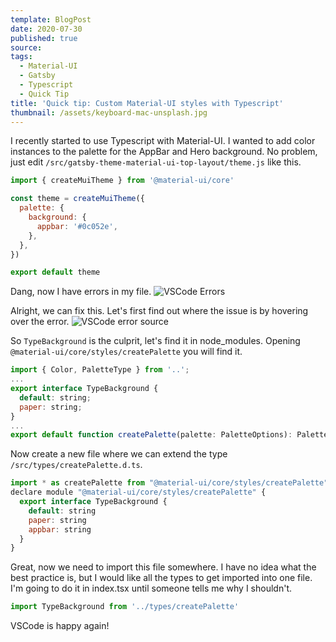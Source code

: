 ```yaml
---
template: BlogPost
date: 2020-07-30
published: true
source:
tags:
  - Material-UI
  - Gatsby
  - Typescript
  - Quick Tip
title: 'Quick tip: Custom Material-UI styles with Typescript'
thumbnail: /assets/keyboard-mac-unsplash.jpg
---
```


I recently started to use Typescript with Material-UI. I wanted to add color instances to the palette for the AppBar and Hero background. No problem, just edit `/src/gatsby-theme-material-ui-top-layout/theme.js` like this.

```javascript
import { createMuiTheme } from '@material-ui/core'

const theme = createMuiTheme({
  palette: {
    background: {
      appbar: '#0c052e',
    },
  },
})

export default theme
```

Dang, now I have errors in my file.
![VSCode Errors](/assets/quicktip-materialui-typescript/error.png)

Alright, we can fix this. Let's first find out where the issue is by hovering over the error.
![VSCode error source](/assets/quicktip-materialui-typescript/error-detail.png)

So `TypeBackground` is the culprit, let's find it in node_modules. Opening `@material-ui/core/styles/createPalette` you will find it.

```javascript
import { Color, PaletteType } from '..';
...
export interface TypeBackground {
  default: string;
  paper: string;
}
...
export default function createPalette(palette: PaletteOptions): Palette;
```

Now create a new file where we can extend the type `/src/types/createPalette.d.ts`.

```javascript
import * as createPalette from "@material-ui/core/styles/createPalette"
declare module "@material-ui/core/styles/createPalette" {
  export interface TypeBackground {
    default: string
    paper: string
    appbar: string
  }
}
```

Great, now we need to import this file somewhere. I have no idea what the best practice is, but I would like all the types to get imported into one file. I'm going to do it in index.tsx until someone tells me why I shouldn't.

```javascript
import TypeBackground from '../types/createPalette'
```

VSCode is happy again!
